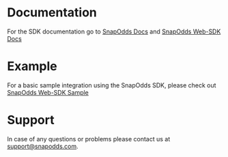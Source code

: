 # Documentation

For the SDK documentation go to [SnapOdds Docs](https://docs.snapodds.com/docs/) and [SnapOdds Web-SDK Docs](https://docs.snapodds.com/docs/web-sdk)

# Example

For a basic sample integration using the SnapOdds SDK, please check out [SnapOdds Web-SDK Sample](https://github.com/snapodds/sdk-js-sample)

# Support

In case of any questions or problems please contact us at support@snapodds.com.
